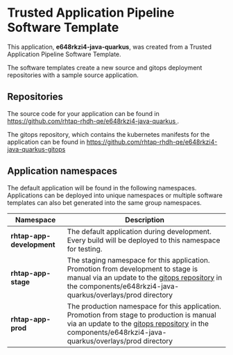 # Trusted Application Pipeline Software Template

This application, **e648rkzi4-java-quarkus**, was created from a Trusted Application Pipeline Software Template.

The software templates create a new source and gitops deployment repositories with a sample source application. 

## Repositories

The source code for your application can be found in [https://github.com/rhtap-rhdh-qe/e648rkzi4-java-quarkus ](https://github.com/rhtap-rhdh-qe/e648rkzi4-java-quarkus ).
 
The gitops repository, which contains the kubernetes manifests for the application can be found in 
[https://github.com/rhtap-rhdh-qe/e648rkzi4-java-quarkus-gitops ](https://github.com/rhtap-rhdh-qe/e648rkzi4-java-quarkus-gitops ) 

## Application namespaces 

The default application will be found in the following namespaces. Applications can be deployed into unique namespaces or multiple software templates can also bet generated into the same group namespaces.  

|  Namespace   |  Description   |  
| -------- | -------- |   
| **rhtap-app-development** | The default application during development. Every build will be deployed to this namespace for testing. | 
| **rhtap-app-stage** | The staging namespace for this application. Promotion from development to stage is manual via an update to the [gitops repository](https://github.com/rhtap-rhdh-qe/e648rkzi4-java-quarkus-gitops ) in the components/e648rkzi4-java-quarkus/overlays/prod directory |  
| **rhtap-app-prod** | The production namespace for this application. Promotion from stage to production is manual via an update to the [gitops repository](https://github.com/rhtap-rhdh-qe/e648rkzi4-java-quarkus-gitops ) in the components/e648rkzi4-java-quarkus/overlays/prod directory | 